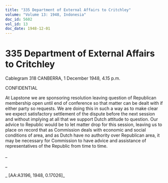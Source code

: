 ```yaml
---
title: "335 Department of External Affairs to Critchley"
volume: "Volume 13: 1948, Indonesia"
doc_id: 5602
vol_id: 13
doc_date: 1948-12-01
---
```


# 335 Department of External Affairs to Critchley

Cablegram 318 CANBERRA, 1 December 1948, 4.15 p.m.

CONFIDENTIAL

At Lapstone we are sponsoring resolution leaving question of Republican membership open until end of conference so that matter can be dealt with if either party so requests. We are doing this in such a way as to make clear we expect satisfactory settlement of the dispute before the next session and without implying at all that we support Dutch attitude to question. Our advice to Republic would be to let matter drop for this session, leaving us to place on record that as Commission deals with economic and social conditions of area, and as Dutch have no authority over Republican area, it may be necessary for Commission to have advice and assistance of representatives of the Republic from time to time.

_

_

_ [AA:A3196, 1948, 0.17026]_
